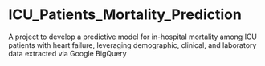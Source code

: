 # ICU_Patients_Mortality_Prediction
A project to develop a predictive model for in-hospital mortality among ICU patients with heart failure, leveraging demographic, clinical, and laboratory data extracted via Google BigQuery
